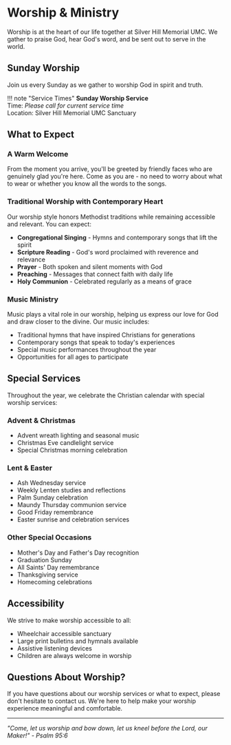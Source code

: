 # Worship & Ministry

Worship is at the heart of our life together at Silver Hill Memorial UMC. We gather to praise God, hear God's word, and be sent out to serve in the world.

## Sunday Worship

Join us every Sunday as we gather to worship God in spirit and truth.

!!! note "Service Times"
    **Sunday Worship Service**  
    Time: *Please call for current service time*  
    Location: Silver Hill Memorial UMC Sanctuary

## What to Expect

### A Warm Welcome
From the moment you arrive, you'll be greeted by friendly faces who are genuinely glad you're here. Come as you are - no need to worry about what to wear or whether you know all the words to the songs.

### Traditional Worship with Contemporary Heart
Our worship style honors Methodist traditions while remaining accessible and relevant. You can expect:

- **Congregational Singing** - Hymns and contemporary songs that lift the spirit
- **Scripture Reading** - God's word proclaimed with reverence and relevance
- **Prayer** - Both spoken and silent moments with God
- **Preaching** - Messages that connect faith with daily life
- **Holy Communion** - Celebrated regularly as a means of grace

### Music Ministry
Music plays a vital role in our worship, helping us express our love for God and draw closer to the divine. Our music includes:

- Traditional hymns that have inspired Christians for generations
- Contemporary songs that speak to today's experiences
- Special music performances throughout the year
- Opportunities for all ages to participate

## Special Services

Throughout the year, we celebrate the Christian calendar with special worship services:

### Advent & Christmas
- Advent wreath lighting and seasonal music
- Christmas Eve candlelight service
- Special Christmas morning celebration

### Lent & Easter
- Ash Wednesday service
- Weekly Lenten studies and reflections
- Palm Sunday celebration
- Maundy Thursday communion service
- Good Friday remembrance
- Easter sunrise and celebration services

### Other Special Occasions
- Mother's Day and Father's Day recognition
- Graduation Sunday
- All Saints' Day remembrance
- Thanksgiving service
- Homecoming celebrations

## Accessibility

We strive to make worship accessible to all:
- Wheelchair accessible sanctuary
- Large print bulletins and hymnals available
- Assistive listening devices
- Children are always welcome in worship

## Questions About Worship?

If you have questions about our worship services or what to expect, please don't hesitate to contact us. We're here to help make your worship experience meaningful and comfortable.

---

*"Come, let us worship and bow down, let us kneel before the Lord, our Maker!" - Psalm 95:6*